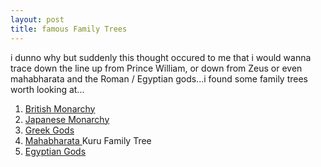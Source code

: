 ```yaml
---
layout: post
title: famous Family Trees
---
```


i dunno why but suddenly this thought occured to me that i would wanna trace down the line up from Prince William, or down from Zeus or even mahabharata and the Roman / Egyptian gods...i found some family trees worth looking at...

1. [British Monarchy](http://upload.wikimedia.org/wikipedia/en/3/36/UK-Stuartonwards-1.png)
2. [Japanese Monarchy](http://en.wikipedia.org/wiki/Japanese_Imperial_Family#Pedigree)
3. [Greek Gods](http://ludios.org/greekgods/)
4. [Mahabharata ](http://en.wikipedia.org/wiki/Mahabharata#Kuru_family_tree)Kuru Family Tree
5. [Egyptian Gods](http://www.starsandseas.com/SAS_Mythology/Efamily.htm)
